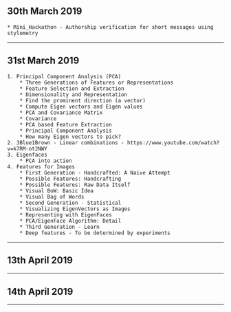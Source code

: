 
## 30th March 2019
    * Mini_Hackathon - Authorship verification for short messages using stylometry


---

## 31st March 2019

    1. Principal Component Analysis (PCA)
        * Three Generations of Features or Representations
        * Feature Selection and Extraction
        * Dimensionality and Representation
        * Find the prominent direction (a vector)
        * Compute Eigen vectors and Eigen values
        * PCA and Covariance Matrix
        * Covariance
        * PCA based Feature Extraction
        * Principal Component Analysis
        * How many Eigen vectors to pick?
    2. 3Blue1Brown - Linear combinations - https://www.youtube.com/watch?v=k7RM-ot2NWY
    3. Eigenfaces
        * PCA into action
    4. Features for Images
        * First Generation - Handcrafted: A Naive Attempt
        * Possible Features: Handcrafting
        * Possible Features: Raw Data Itself
        * Visual BoW: Basic Idea
        * Visual Bag of Words
        * Second Generation - Statistical
        * Visualizing EigenVectors as Images
        * Representing with EigenFaces
        * PCA/EigenFace Algorithm: Detail
        * Third Generation - Learn
        * Deep features - To be determined by experiments




--- 


## 13th April 2019



--- 


## 14th April 2019

--- 
